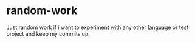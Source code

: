 # random-work
Just random work if i want to experiment with any other language or test project and keep my commits up.
